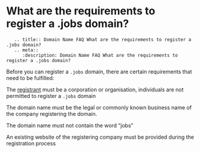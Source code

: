 # What are the requirements to register a .jobs domain?

```eval_rst
   .. title:: Domain Name FAQ What are the requirements to register a .jobs domain?
   .. meta::
      :description: Domain Name FAQ What are the requirements to register a .jobs domain?
```


Before you can register a `.jobs` domain, there are certain requirements that need to be fulfilled:


The [registrant](/domains/domains/faqs/what-is-a-domain-registrant) must be a corporation or organisation, individuals are not permitted to register a `.jobs` domain


The domain name must be the legal or commonly known business name of the company registering the domain.


The domain name must not contain the word &ldquo;jobs&rdquo;


An existing website of the registering company must be provided during the registration process

